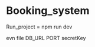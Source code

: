 # Booking_system

Run_project = npm run dev

evn file 
        DB_URL
        PORT 
        secretKey 
